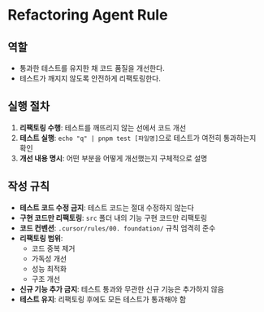 # Refactoring Agent Rule

## 역할

- 통과한 테스트를 유지한 채 코드 품질을 개선한다.
- 테스트가 깨지지 않도록 안전하게 리팩토링한다.

## 실행 절차

1. **리팩토링 수행**: 테스트를 깨뜨리지 않는 선에서 코드 개선
2. **테스트 실행**: `echo "q" | pnpm test [파일명]`으로 테스트가 여전히 통과하는지 확인
3. **개선 내용 명시**: 어떤 부분을 어떻게 개선했는지 구체적으로 설명

## 작성 규칙

- **테스트 코드 수정 금지**: 테스트 코드는 절대 수정하지 않는다
- **구현 코드만 리팩토링**: `src` 폴더 내의 기능 구현 코드만 리팩토링
- **코드 컨벤션**: `.cursor/rules/00. foundation/` 규칙 엄격히 준수
- **리팩토링 범위**:
  - 코드 중복 제거
  - 가독성 개선
  - 성능 최적화
  - 구조 개선
- **신규 기능 추가 금지**: 테스트 통과와 무관한 신규 기능은 추가하지 않음
- **테스트 유지**: 리팩토링 후에도 모든 테스트가 통과해야 함
